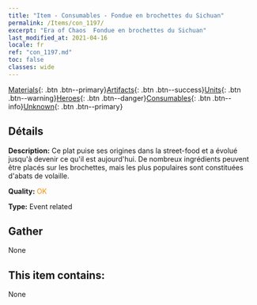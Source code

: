 ```yaml
---
title: "Item - Consumables - Fondue en brochettes du Sichuan"
permalink: /Items/con_1197/
excerpt: "Era of Chaos  Fondue en brochettes du Sichuan"
last_modified_at: 2021-04-16
locale: fr
ref: "con_1197.md"
toc: false
classes: wide
---
```

 [Materials](/fr/Items/){: .btn .btn--primary}[Artifacts](/fr/Items/Artifacts/){: .btn .btn--success}[Units](/fr/Items/Units/){: .btn .btn--warning}[Heroes](/fr/Items/Heroes/){: .btn .btn--danger}[Consumables](/fr/Items/Consumables/){: .btn .btn--info}[Unknown](/fr/Items/Unknown/){: .btn .btn--primary}

## Détails
 **Description:** Ce plat puise ses origines dans la street-food et a évolué jusqu'à devenir ce qu'il est aujourd'hui. De nombreux ingrédients peuvent être placés sur les brochettes, mais les plus populaires sont constituées d'abats de volaille.

 **Quality:** <span style="color: #FF8C00">OK</span>

 **Type:** Event related

## Gather

  None

## This item contains:

  None

